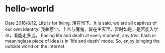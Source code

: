 # hello-world
Date 2018/8/12, Life is for living. 活在当下。It is said, we are all captives of our own identity. 我執惹尘。上帝与魔鬼，皆在生灭里。暂时如是，是否能入学AI，看能走多远。
Facing life and death at every moment, any trivil flash or meaningless piece of idea is in 'life and death' mode. So, enjoy joinging the outside world on the internet. 

